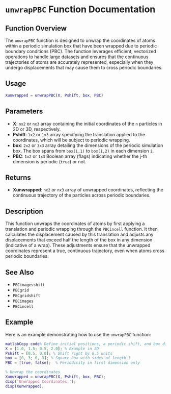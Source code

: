 # `unwrapPBC` Function Documentation

## Function Overview

The `unwrapPBC` function is designed to unwrap the coordinates of atoms within a periodic simulation box that have been wrapped due to periodic boundary conditions (PBC). The function leverages efficient, vectorized operations to handle large datasets and ensures that the continuous trajectories of atoms are accurately represented, especially when they undergo displacements that may cause them to cross periodic boundaries.

## Usage

```matlab
Xunwrapped = unwrapPBC(X, Pshift, box, PBC)
```

## Parameters

- **X**: `nx2` or `nx3` array containing the initial coordinates of the `n` particles in 2D or 3D, respectively.
- **Pshift**: `1x2` or `1x3` array specifying the translation applied to the coordinates, which will be subject to periodic wrapping.
- **box**: `2x2` or `3x3` array detailing the dimensions of the periodic simulation box. The box spans from `box(i,1)` to `box(i,2)` in each dimension `i`.
- **PBC**: `1x2` or `1x3` Boolean array (flags) indicating whether the j-th dimension is periodic (`true`) or not.

## Returns

- **Xunwrapped**: `nx2` or `nx3` array of unwrapped coordinates, reflecting the continuous trajectory of the particles across periodic boundaries.

## Description

This function unwraps the coordinates of atoms by first applying a translation and periodic wrapping through the `PBCincell` function. It then calculates the displacement caused by this translation and adjusts any displacements that exceed half the length of the box in any dimension (indicative of a wrap). These adjustments ensure that the unwrapped coordinates represent a true, continuous trajectory, even when atoms cross periodic boundaries.

## See Also

- `PBCimagesshift`
- `PBCgrid`
- `PBCgridshift`
- `PBCimages`
- `PBCincell`

## Example

Here is an example demonstrating how to use the `unwrapPBC` function:

```matlab
matlabCopy code% Define initial positions, a periodic shift, and box dimensions
X = [1.0, 1.5; 0.5, 2.0]; % Example in 2D
Pshift = [0.5, 0.0]; % Shift right by 0.5 units
box = [0, 3; 0, 3]; % Square box with sides of length 3
PBC = [true, false];  % Periodicity in first dimension only

% Unwrap the coordinates
Xunwrapped = unwrapPBC(X, Pshift, box, PBC);
disp('Unwrapped Coordinates:');
disp(Xunwrapped);
```